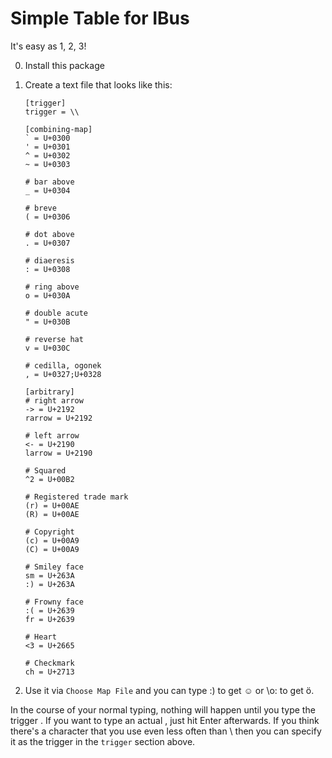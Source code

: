 # Simple Table for IBus
It's easy as 1, 2, 3!

0. Install this package

0. Create a text file that looks like this:
	```
	[trigger]
	trigger = \\

	[combining-map]
	` = U+0300
	' = U+0301
	^ = U+0302
	~ = U+0303

	# bar above
	_ = U+0304

	# breve
	( = U+0306

	# dot above
	. = U+0307

	# diaeresis
	: = U+0308

	# ring above
	o = U+030A

	# double acute
	" = U+030B

	# reverse hat
	v = U+030C

	# cedilla, ogonek
	, = U+0327;U+0328

	[arbitrary]
	# right arrow
	-> = U+2192
	rarrow = U+2192

	# left arrow
	<- = U+2190
	larrow = U+2190

	# Squared
	^2 = U+00B2

	# Registered trade mark
	(r) = U+00AE
	(R) = U+00AE

	# Copyright
	(c) = U+00A9
	(C) = U+00A9

	# Smiley face
	sm = U+263A
	:) = U+263A

	# Frowny face
	:( = U+2639
	fr = U+2639

	# Heart
	<3 = U+2665

	# Checkmark
	ch = U+2713
	```

0. Use it via ```Choose Map File``` and you can type \:) to get ☺ or \o: to get ö.

In the course of your normal typing, nothing will happen until you type the trigger \. If you want to type an actual \, just hit Enter afterwards. If you think there's a character that you use even less often than \ then you can specify it as the trigger in the ```trigger``` section above.
